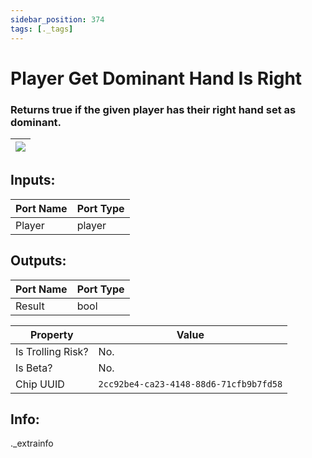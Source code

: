 ```yaml
---
sidebar_position: 374
tags: [._tags]
---
```


# Player Get Dominant Hand Is Right


### Returns true if the given player has their right hand set as dominant.

| ![](https://images-ext-2.discordapp.net/external/MPmIaQzlEPmgGWlgi-WxBBXt0Bjv_zWPkg1y1f_sy3s/https/www.recroomcircuits.com/image/circuit/absolute-value?width=206&height=108) |
|-----|

## Inputs:
| Port Name | Port Type |
|-----------|-----------|
| Player | player |

## Outputs:
| Port Name | Port Type |
|-----------|-----------|
| Result | bool | 

| Property  | Value |
|-------------------|-----------|
| Is Trolling Risk? | No. |
| Is Beta? | No. |
| Chip UUID | `2cc92be4-ca23-4148-88d6-71cfb9b7fd58` |

## Info:
._extrainfo